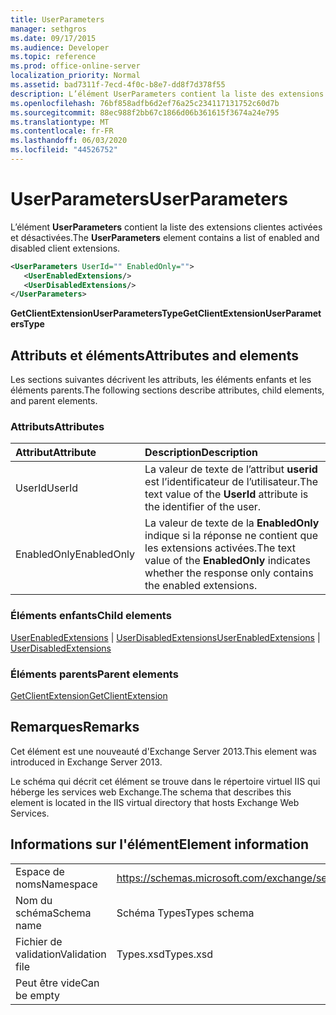 ```yaml
---
title: UserParameters
manager: sethgros
ms.date: 09/17/2015
ms.audience: Developer
ms.topic: reference
ms.prod: office-online-server
localization_priority: Normal
ms.assetid: bad7311f-7ecd-4f0c-b8e7-dd8f7d378f55
description: L’élément UserParameters contient la liste des extensions clientes activées et désactivées.
ms.openlocfilehash: 76bf858adfb6d2ef76a25c234117131752c60d7b
ms.sourcegitcommit: 88ec988f2bb67c1866d06b361615f3674a24e795
ms.translationtype: MT
ms.contentlocale: fr-FR
ms.lasthandoff: 06/03/2020
ms.locfileid: "44526752"
---
```

# <a name="userparameters"></a><span data-ttu-id="66f4b-103">UserParameters</span><span class="sxs-lookup"><span data-stu-id="66f4b-103">UserParameters</span></span>

<span data-ttu-id="66f4b-104">L’élément **UserParameters** contient la liste des extensions clientes activées et désactivées.</span><span class="sxs-lookup"><span data-stu-id="66f4b-104">The **UserParameters** element contains a list of enabled and disabled client extensions.</span></span> 
  
```XML
<UserParameters UserId="" EnabledOnly="">
   <UserEnabledExtensions/>
   <UserDisabledExtensions/>
</UserParameters>
```

 <span data-ttu-id="66f4b-105">**GetClientExtensionUserParametersType**</span><span class="sxs-lookup"><span data-stu-id="66f4b-105">**GetClientExtensionUserParametersType**</span></span>
## <a name="attributes-and-elements"></a><span data-ttu-id="66f4b-106">Attributs et éléments</span><span class="sxs-lookup"><span data-stu-id="66f4b-106">Attributes and elements</span></span>

<span data-ttu-id="66f4b-107">Les sections suivantes décrivent les attributs, les éléments enfants et les éléments parents.</span><span class="sxs-lookup"><span data-stu-id="66f4b-107">The following sections describe attributes, child elements, and parent elements.</span></span>
  
### <a name="attributes"></a><span data-ttu-id="66f4b-108">Attributs</span><span class="sxs-lookup"><span data-stu-id="66f4b-108">Attributes</span></span>

|<span data-ttu-id="66f4b-109">**Attribut**</span><span class="sxs-lookup"><span data-stu-id="66f4b-109">**Attribute**</span></span>|<span data-ttu-id="66f4b-110">**Description**</span><span class="sxs-lookup"><span data-stu-id="66f4b-110">**Description**</span></span>|
|:-----|:-----|
|<span data-ttu-id="66f4b-111">UserId</span><span class="sxs-lookup"><span data-stu-id="66f4b-111">UserId</span></span>  <br/> |<span data-ttu-id="66f4b-112">La valeur de texte de l’attribut **userid** est l’identificateur de l’utilisateur.</span><span class="sxs-lookup"><span data-stu-id="66f4b-112">The text value of the **UserId** attribute is the identifier of the user.</span></span>  <br/> |
|<span data-ttu-id="66f4b-113">EnabledOnly</span><span class="sxs-lookup"><span data-stu-id="66f4b-113">EnabledOnly</span></span>  <br/> |<span data-ttu-id="66f4b-114">La valeur de texte de la **EnabledOnly** indique si la réponse ne contient que les extensions activées.</span><span class="sxs-lookup"><span data-stu-id="66f4b-114">The text value of the **EnabledOnly** indicates whether the response only contains the enabled extensions.</span></span>  <br/> |
   
### <a name="child-elements"></a><span data-ttu-id="66f4b-115">Éléments enfants</span><span class="sxs-lookup"><span data-stu-id="66f4b-115">Child elements</span></span>

<span data-ttu-id="66f4b-116">[UserEnabledExtensions](userenabledextensions.md)  |  [UserDisabledExtensions](userdisabledextensions.md)</span><span class="sxs-lookup"><span data-stu-id="66f4b-116">[UserEnabledExtensions](userenabledextensions.md) | [UserDisabledExtensions](userdisabledextensions.md)</span></span>
  
### <a name="parent-elements"></a><span data-ttu-id="66f4b-117">Éléments parents</span><span class="sxs-lookup"><span data-stu-id="66f4b-117">Parent elements</span></span>

[<span data-ttu-id="66f4b-118">GetClientExtension</span><span class="sxs-lookup"><span data-stu-id="66f4b-118">GetClientExtension</span></span>](getclientextension.md)
  
## <a name="remarks"></a><span data-ttu-id="66f4b-119">Remarques</span><span class="sxs-lookup"><span data-stu-id="66f4b-119">Remarks</span></span>

<span data-ttu-id="66f4b-120">Cet élément est une nouveauté d'Exchange Server 2013.</span><span class="sxs-lookup"><span data-stu-id="66f4b-120">This element was introduced in Exchange Server 2013.</span></span>
  
<span data-ttu-id="66f4b-121">Le schéma qui décrit cet élément se trouve dans le répertoire virtuel IIS qui héberge les services web Exchange.</span><span class="sxs-lookup"><span data-stu-id="66f4b-121">The schema that describes this element is located in the IIS virtual directory that hosts Exchange Web Services.</span></span>
  
## <a name="element-information"></a><span data-ttu-id="66f4b-122">Informations sur l'élément</span><span class="sxs-lookup"><span data-stu-id="66f4b-122">Element information</span></span>

|||
|:-----|:-----|
|<span data-ttu-id="66f4b-123">Espace de noms</span><span class="sxs-lookup"><span data-stu-id="66f4b-123">Namespace</span></span>  <br/> |https://schemas.microsoft.com/exchange/services/2006/types  <br/> |
|<span data-ttu-id="66f4b-124">Nom du schéma</span><span class="sxs-lookup"><span data-stu-id="66f4b-124">Schema name</span></span>  <br/> |<span data-ttu-id="66f4b-125">Schéma Types</span><span class="sxs-lookup"><span data-stu-id="66f4b-125">Types schema</span></span>  <br/> |
|<span data-ttu-id="66f4b-126">Fichier de validation</span><span class="sxs-lookup"><span data-stu-id="66f4b-126">Validation file</span></span>  <br/> |<span data-ttu-id="66f4b-127">Types.xsd</span><span class="sxs-lookup"><span data-stu-id="66f4b-127">Types.xsd</span></span>  <br/> |
|<span data-ttu-id="66f4b-128">Peut être vide</span><span class="sxs-lookup"><span data-stu-id="66f4b-128">Can be empty</span></span>  <br/> ||
   

